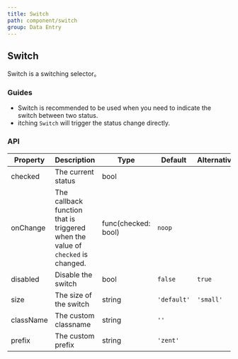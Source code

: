 ```yaml
---
title: Switch
path: component/switch
group: Data Entry
---
```


## Switch

Switch is a switching selector。

### Guides

-  Switch is recommended to be used when you need to indicate the switch between two status.
-  itching `Switch` will trigger the status change directly.

### API

| Property     |  Description  | Type     | Default  | Alternative |
| ----------- | ------------ | --------- | --------- | --------- |
| checked       | The current status  | bool    |         |           |
| onChange      | The callback function that is triggered when the value of `checked` is changed. | func(checked: bool) | `noop`      |           |
| disabled      | Disable the switch  | bool   | `false`     |   `true`    |
| size | The size of the switch | string | `'default'` | `'small'` |
| className     | The custom classname | string  | `''`        |  |
| prefix        | The custom prefix  | string  | `'zent'`    |     |
